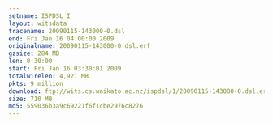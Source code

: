 ```yaml
---
setname: ISPDSL I
layout: witsdata
tracename: 20090115-143000-0.dsl
end: Fri Jan 16 04:00:00 2009
originalname: 20090115-143000-0.dsl.erf
gzsize: 284 MB
len: 0:30:00
start: Fri Jan 16 03:30:01 2009
totalwirelen: 4,921 MB
pkts: 9 million
download: ftp://wits.cs.waikato.ac.nz/ispdsl/1/20090115-143000-0.dsl.erf.gz
size: 710 MB
md5: 559036b3a9c69221f6f1cbe2976c8276
---
```

